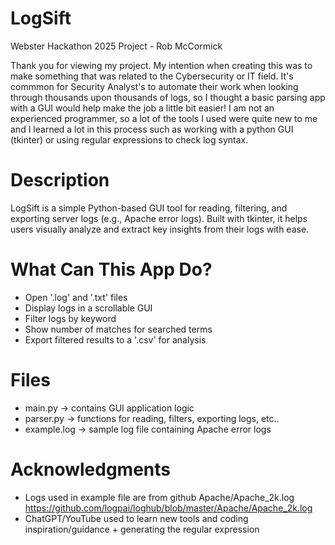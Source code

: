 # LogSift
Webster Hackathon 2025 Project - Rob McCormick

Thank you for viewing my project. My intention when creating this was to make something that was related to the Cybersecurity or IT field. It's commmon for Security Analyst's to automate their work when looking through thousands upon thousands of logs, so I thought a basic parsing app with a GUI would help make the job a little bit easier! I am not an experienced programmer, so a lot of the tools I used were quite new to me and I learned a lot in this process such as working with a python GUI (tkinter) or using regular expressions to check log syntax. 

# Description
LogSift is a simple Python-based GUI tool for reading, filtering, and exporting server logs (e.g., Apache error logs). Built with tkinter, it helps users visually analyze and extract key insights from their logs with ease.

# What Can This App Do?
- Open '.log' and '.txt' files
- Display logs in a scrollable GUI
- Filter logs by keyword
- Show number of matches for searched terms
- Export filtered results to a '.csv' for analysis

# Files  
- main.py -> contains GUI application logic
- parser.py -> functions for reading, filters, exporting logs, etc..
- example.log -> sample log file containing Apache error logs
 
# Acknowledgments
- Logs used in example file are from github Apache/Apache_2k.log https://github.com/logpai/loghub/blob/master/Apache/Apache_2k.log
- ChatGPT/YouTube used to learn new tools and coding inspiration/guidance + generating the regular expression
  
